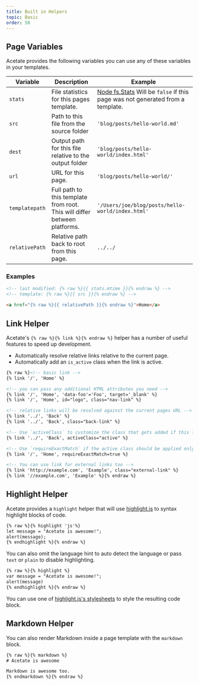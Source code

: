 ```yaml
---
title: Built in Helpers
topic: Basic
order: 50
---
```


## Page Variables

Acetate provides the following variables you can use any of these variables in your templates.

| Variable | Description | Example |
| --- | ----------- | ------------- |
| `stats` | File statistics for this pages template. | [Node fs.Stats](https://nodejs.org/api/fs.html#fs_class_fs_stats) Will be `false` if this page was not generated from a template.
| `src` | Path to this file from the source folder | `'blog/posts/hello-world.md'`
| `dest` | Output path for this file relative to the output folder | `'blog/posts/hello-world/index.html'`
| `url` | URL for this page. | `'blog/posts/hello-world/'`
| `templatepath` | Full path to this template from root. This will differ between platforms. | `'/Users/joe/blog/posts/hello-world/index.html'`
| `relativePath` | Relative path back to root from this page. | `../../`

### Examples

```html
<!-- last modified: {% raw %}{{ stats.mtime }}{% endraw %} -->
<!-- template: {% raw %}{{ src }}{% endraw %} -->
```

```html
<a href="{% raw %}{{ relativePath }}{% endraw %}">Home</a>
```

## Link Helper

Acetate's `{% raw %}{% link %}{% endraw %}` helper has a number of useful features to speed up development.

* Automatically resolve relative links relative to the current page.
* Automatically add an `is_active` class when the link is active.

```html
{% raw %}<!-- basic link -->
{% link '/', 'Home' %}

<!-- you can pass any additional HTML attributes you need -->
{% link '/', 'Home', 'data-foo'='Foo', target='_blank' %}
{% link '/', 'Home', id="logo", class="nav-link" %}

<!-- relative links will be resolved against the current pages URL -->
{% link '../', 'Back' %}
{% link '../', 'Back', class="back-link" %}

<!-- Use `activeClass` to customize the class that gets added if this link is active -->
{% link '../', 'Back', activeClass="active" %}

<!-- Use `requireExactMatch` if the active class should be applied only if this page url matches the URL exactly -->
{% link '/', 'Home', requireExactMatch=true %}

<!-- You can use link for external links too -->
{% link 'http://example.com', 'Example', class="external-link" %}
{% link '//example.com', 'Example' %}{% endraw %}
```

## Highlight Helper

Acetate provides a `highlight` helper that will use [highlight.js](https://highlightjs.org/) to syntax highlight blocks of code.

```html
{% raw %}{% highlight 'js'%}
let message = "Acetate is awesome!";
alert(message);
{% endhighlight %}{% endraw %}
```

You can also omit the language hint to auto detect the language or pass `text` or `plain` to disable highlighting.

```html
{% raw %}{% highlight %}
var message = "Acetate is awesome!";
alert(message)
{% endhighlight %}{% endraw %}
```

You can use one of [highlight.js's stylesheets](https://github.com/isagalaev/highlight.js/tree/master/src/styles) to style the resulting code block.

## Markdown Helper

You can also render Markdown inside a page template with the `markdown` block.

```html
{% raw %}{% markdown %}
# Acetate is awesome

Markdown is awesome too.
{% endmarkdown %}{% endraw %}
```
